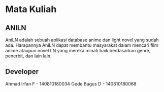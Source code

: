# Mata Kuliah
## ANILN
AniLN adalah sebuah aplikasi database anime dan light novel yang sudah ada. Harapannya
AniLN dapat membantu masyarakat dalam mencari film anime ataupun novel LN yang mereka
minati baik berdasarkan genre, penerbit, dan lain lain.


## Developer
Ahmad Irfan F - 140810180034
Gede Bagus D - 140810180068